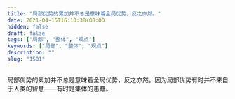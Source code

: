 ```yaml
---
title: "局部优势的累加并不总是意味着全局优势，反之亦然。"
date: 2021-04-15T16:10:38+08:00
hidden: false
draft: false
tags: ["局部", "整体", "观点"]
keywords: ["局部", "整体", "观点"]
description: ""
slug: "1501"
---
```


局部优势的累加并不总是意味着全局优势，反之亦然。因为局部优势有时并不来自于人类的智慧——有时是集体的愚蠢。
